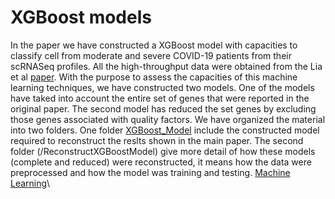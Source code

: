 # XGBoost models
In the paper we have constructed a XGBoost model with capacities to classify cell from moderate and severe COVID-19 patients from their scRNASeq profiles. All the high-throughput data were obtained from the Lia et al [paper](https://www.nature.com/articles/s41591-020-0901-9). With the purpose to assess the capacities of this machine learning techniques, we have constructed two models. One of the models have taked into account the entire set of genes that were reported in the original paper. The second model has reduced the set genes by excluding those genes associated with quality factors. We have organized the material into two folders. One folder [XGBoost_Model](Machine_Learning/XGBoost_Model) include the constructed model required to reconstruct the reslts shown in the main paper. The second folder (/ReconstructXGBoostModel) give more detail of how these models (complete and reduced) were reconstructed, it means how the data were preprocessed and how the model was training and testing. 
[Machine Learning](Machine_Learning/README.md)\
